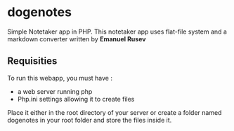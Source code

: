 # dogenotes
Simple Notetaker app in PHP. 
This notetaker app uses flat-file system and a markdown converter written by **Emanuel Rusev**

## Requisities 

To run this webapp, you must have :
- a web server running php
- Php.ini settings allowing it to create files

Place it either in the root directory of your server or create a folder named dogenotes in your root folder and store the files inside it.
